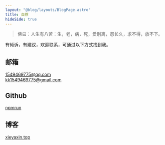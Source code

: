 ```yaml
---
layout: "@blog/layouts/BlogPage.astro"
title: 自荐
hideSide: true
---
```


> 佛曰：人生有八苦：生，老，病，死，爱别离，怨长久，求不得，放不下。

有倾诉，有建议，欢迎联系，可通过以下方式找到我。

## 邮箱

1549469775@qq.com  
kk1549469775@gmail.com

## Github

[npmrun](https://github.com/npmrun)

## 博客

[xieyaxin.top](https://xieyaxin.top)
